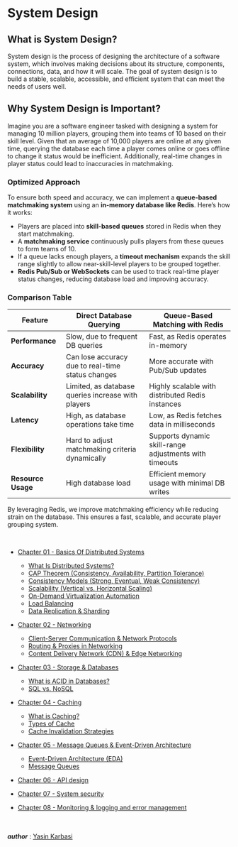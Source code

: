 # System Design

## What is __System Design__?
System design is the process of designing the architecture of a software system, which involves making decisions about its structure, components, connections, data, and how it will scale. The goal of system design is to build a stable, scalable, accessible, and efficient system that can meet the needs of users well.

## Why System Design is Important?
Imagine you are a software engineer tasked with designing a system for managing 10 million players, grouping them into teams of 10 based on their skill level. Given that an average of 10,000 players are online at any given time, querying the database each time a player comes online or goes offline to change it status would be inefficient. Additionally, real-time changes in player status could lead to inaccuracies in matchmaking.

### Optimized Approach
To ensure both speed and accuracy, we can implement a **queue-based matchmaking system** using an **in-memory database like Redis**. Here’s how it works:

- Players are placed into **skill-based queues** stored in Redis when they start matchmaking.
- A **matchmaking service** continuously pulls players from these queues to form teams of 10.
- If a queue lacks enough players, a **timeout mechanism** expands the skill range slightly to allow near-skill-level players to be grouped together.
- **Redis Pub/Sub or WebSockets** can be used to track real-time player status changes, reducing database load and improving accuracy.

### Comparison Table

| Feature                   | Direct Database Querying | Queue-Based Matching with Redis |
|---------------------------|-------------------------|--------------------------------|
| **Performance**          | Slow, due to frequent DB queries | Fast, as Redis operates in-memory |
| **Accuracy**             | Can lose accuracy due to real-time status changes | More accurate with Pub/Sub updates |
| **Scalability**          | Limited, as database queries increase with players | Highly scalable with distributed Redis instances |
| **Latency**              | High, as database operations take time | Low, as Redis fetches data in milliseconds |
| **Flexibility**          | Hard to adjust matchmaking criteria dynamically | Supports dynamic skill-range adjustments with timeouts |
| **Resource Usage**       | High database load | Efficient memory usage with minimal DB writes |

By leveraging Redis, we improve matchmaking efficiency while reducing strain on the database. This ensures a fast, scalable, and accurate player grouping system.

<br>

- [Chapter 01 - Basics Of Distributed Systems](https://github.com/YasinKar/System-Design/tree/main/chapter-01)
  - [What Is Distributed Systems?](https://github.com/YasinKar/System-Design/tree/main/chapter-01#What-Is-Distributed-Systems)
  - [CAP Theorem (Consistency, Availability, Partition Tolerance)](https://github.com/YasinKar/System-Design/tree/main/chapter-01#cap-theorem-consistency-availability-partition-tolerance)
  - [Consistency Models (Strong, Eventual, Weak Consistency)](https://github.com/YasinKar/System-Design/tree/main/chapter-01#consistency-models-strong-eventual-weak-consistency)
  - [Scalability (Vertical vs. Horizontal Scaling)](https://github.com/YasinKar/System-Design/tree/main/chapter-01#scalability-vertical-vs-horizontal-scaling)
  - [On-Demand Virtualization Automation](https://github.com/YasinKar/System-Design/tree/main/chapter-01#on-demand-virtualization-automation)
  - [Load Balancing](https://github.com/YasinKar/System-Design/tree/main/chapter-01#load-balancing)
  - [Data Replication & Sharding](https://github.com/YasinKar/System-Design/tree/main/chapter-01#data-replication--sharding)

- [Chapter 02 - Networking](https://github.com/YasinKar/System-Design/tree/main/chapter-02)
  - [Client-Server Communication & Network Protocols](https://github.com/YasinKar/System-Design/tree/main/chapter-02#client-server-communication--network-protocols)
  - [Routing & Proxies in Networking](https://github.com/YasinKar/System-Design/tree/main/chapter-02#routing--proxies-in-networking)
  - [Content Delivery Network (CDN) & Edge Networking](https://github.com/YasinKar/System-Design/tree/main/chapter-02#content-delivery-network-cdn--edge-networking)

- [Chapter 03 - Storage & Databases](https://github.com/YasinKar/System-Design/tree/main/chapter-03)
  - [What is ACID in Databases?](https://github.com/YasinKar/System-Design/tree/main/chapter-03#what-is-acid-in-databases)
  - [SQL vs. NoSQL](https://github.com/YasinKar/System-Design/tree/main/chapter-03#sql-vs-nosql)

- [Chapter 04 - Caching](https://github.com/YasinKar/System-Design/tree/main/chapter-04)
    - [What is Caching?](https://github.com/YasinKar/System-Design/tree/main/chapter-04#what-is-caching)
    - [Types of Cache](https://github.com/YasinKar/System-Design/tree/main/chapter-04#types-of-cache)
    - [Cache Invalidation Strategies](https://github.com/YasinKar/System-Design/tree/main/chapter-04#cache-invalidation-strategies)

- [Chapter 05 - Message Queues & Event-Driven Architecture](https://github.com/YasinKar/System-Design/tree/main/chapter-05)
    - [Event-Driven Architecture (EDA)](https://github.com/YasinKar/System-Design/tree/main/chapter-05#event-driven-architecture-eda)
    - [Message Queues](https://github.com/YasinKar/System-Design/tree/main/chapter-05#message-queues)

- [Chapter 06 - API design](https://github.com/YasinKar/System-Design/tree/main/chapter-06)

- [Chapter 07 - System security](https://github.com/YasinKar/System-Design/tree/main/chapter-07)

- [Chapter 08 - Monitoring & logging and error management](https://github.com/YasinKar/System-Design/tree/main/chapter-08)


<br><br> ***author*** : [Yasin Karbasi](https://github.com/YasinKar)
